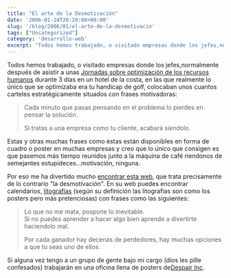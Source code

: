 ```yaml
---
title: "El arte de la Desmotivación"
date: '2006-01-24T20:20:00+00:00'
slug: '/blog/2006/01/el-arte-de-la-desmotivacin'
tags: ["Uncategorized"]
category: 'desarrollo-web'
excerpt: "Todos hemos trabajado, o visitado empresas donde los jefes,normalmente después de asistir a unas [Jornadas sobre optimización de los recursos humanos](http://headrush.typepad.com/creating_passionate_us..."
---
```

Todos hemos trabajado, o visitado empresas donde los jefes,normalmente después de asistir a unas [Jornadas sobre optimización de los recursos humanos](http://headrush.typepad.com/creating_passionate_users/) durante 3 días en un hotel de la costa, en las que realmente lo único que se optimizaba era tu handicap de golf, colocaban unos cuantos carteles estratégicamente situados con frases motivadoras:

> Cada minuto que pasas pensando en el problema lo pierdes en pensar la solución.
> 
> Si tratas a una empresa como tu cliente, acabará siendolo.

Estas y otras muchas frases como éstas están disponibles en forma de cuadro o poster en muchas empresas y creo que lo único que consigen es que pasemos más tiempo reunidos junto a la máquina de café riendonos de semejantes estupideces...motivación, ninguna.

Por eso me ha divertido mucho [encontrar esta web](http://www.despair.com), que trata precisamente de lo contrario "la desmotivación". En su web puedes encontrar calendarios, [litografías](http://www.despair.com/lithographs.html) (según su definición las litografías son como los posters pero más pretenciosas) con frases como las siguientes:

> Lo que no me mata, pospone lo inevitable.  
> Si no puedes aprender a hacer algo bien aprende a divertirte haciendolo mal.
> 
> Por cada ganador hay decenas de perdedores, hay muchas opciones a que tu seas uno de ellos.

Si alguna vez tengo a un grupo de gente bajo mi cargo (dios les pille confesados) trabajarán en una oficina llena de posters de[Despair Inc](http://www.despair.com/artofde.html).

